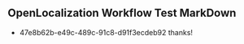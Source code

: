 ## OpenLocalization Workflow Test MarkDown
* 47e8b62b-e49c-489c-91c8-d91f3ecdeb92 
thanks!<!--HONumber=Mar16_HO3-->
